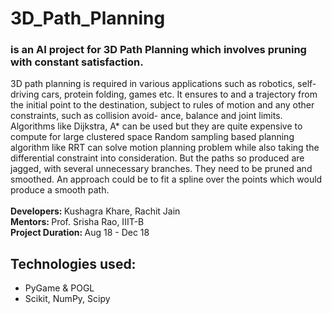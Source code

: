 # 3D_Path_Planning
### is an AI project for 3D Path Planning which involves pruning with constant satisfaction.
3D path planning is required in various applications such as robotics, self-driving cars,
protein folding, games etc. It ensures to and a trajectory from the initial point to the
destination, subject to rules of motion and any other constraints, such as collision avoid-
ance, balance and joint limits.<br>
Algorithms like Dijkstra, A* can be used but they are quite expensive to compute for
large clustered space Random sampling based planning algorithm like RRT can solve
motion planning problem while also taking the differential constraint into consideration.
But the paths so produced are jagged, with several unnecessary branches. They need
to be pruned and smoothed. An approach could be to fit a spline over the points which
would produce a smooth path.<br>
<br>
<b> Developers: </b> Kushagra Khare, Rachit Jain <br>
<b> Mentors: </b> Prof. Srisha Rao, IIIT-B <br>
<b> Project Duration: </b> Aug 18 - Dec 18 <br>

## Technologies used:
<ul>
<li>PyGame & POGL</li>
<li>Scikit, NumPy, Scipy</li>
</ul>
